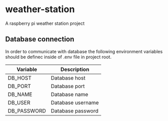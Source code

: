 # weather-station
A raspberry pi weather station project

## Database connection
In order to communicate with database the following environment variables should be definec inside
of .env file in project root.

| Variable     | Description         |
| ------------ | ------------------- |
| DB_HOST      | Database host       |
| DB_PORT      | Database port       |
| DB_NAME      | Database name       |
| DB_USER      | Database username   |
| DB_PASSWORD  | Database password   |
